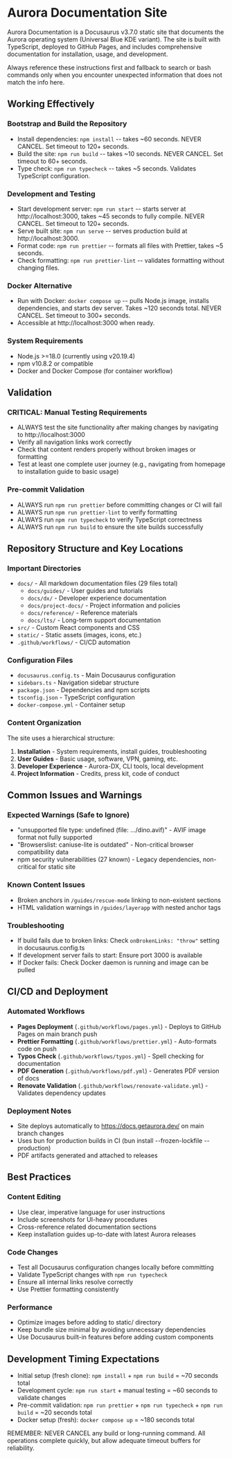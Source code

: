 # Aurora Documentation Site

Aurora Documentation is a Docusaurus v3.7.0 static site that documents the Aurora operating system (Universal Blue KDE variant). The site is built with TypeScript, deployed to GitHub Pages, and includes comprehensive documentation for installation, usage, and development.

Always reference these instructions first and fallback to search or bash commands only when you encounter unexpected information that does not match the info here.

## Working Effectively

### Bootstrap and Build the Repository

- Install dependencies: `npm install` -- takes ~60 seconds. NEVER CANCEL. Set timeout to 120+ seconds.
- Build the site: `npm run build` -- takes ~10 seconds. NEVER CANCEL. Set timeout to 60+ seconds.
- Type check: `npm run typecheck` -- takes ~5 seconds. Validates TypeScript configuration.

### Development and Testing

- Start development server: `npm run start` -- starts server at http://localhost:3000, takes ~45 seconds to fully compile. NEVER CANCEL. Set timeout to 120+ seconds.
- Serve built site: `npm run serve` -- serves production build at http://localhost:3000.
- Format code: `npm run prettier` -- formats all files with Prettier, takes ~5 seconds.
- Check formatting: `npm run prettier-lint` -- validates formatting without changing files.

### Docker Alternative

- Run with Docker: `docker compose up` -- pulls Node.js image, installs dependencies, and starts dev server. Takes ~120 seconds total. NEVER CANCEL. Set timeout to 300+ seconds.
- Accessible at http://localhost:3000 when ready.

### System Requirements

- Node.js >=18.0 (currently using v20.19.4)
- npm v10.8.2 or compatible
- Docker and Docker Compose (for container workflow)

## Validation

### CRITICAL: Manual Testing Requirements

- ALWAYS test the site functionality after making changes by navigating to http://localhost:3000
- Verify all navigation links work correctly
- Check that content renders properly without broken images or formatting
- Test at least one complete user journey (e.g., navigating from homepage to installation guide to basic usage)

### Pre-commit Validation

- ALWAYS run `npm run prettier` before committing changes or CI will fail
- ALWAYS run `npm run prettier-lint` to verify formatting
- ALWAYS run `npm run typecheck` to verify TypeScript correctness
- ALWAYS run `npm run build` to ensure the site builds successfully

## Repository Structure and Key Locations

### Important Directories

- `docs/` - All markdown documentation files (29 files total)
  - `docs/guides/` - User guides and tutorials
  - `docs/dx/` - Developer experience documentation
  - `docs/project-docs/` - Project information and policies
  - `docs/reference/` - Reference materials
  - `docs/lts/` - Long-term support documentation
- `src/` - Custom React components and CSS
- `static/` - Static assets (images, icons, etc.)
- `.github/workflows/` - CI/CD automation

### Configuration Files

- `docusaurus.config.ts` - Main Docusaurus configuration
- `sidebars.ts` - Navigation sidebar structure
- `package.json` - Dependencies and npm scripts
- `tsconfig.json` - TypeScript configuration
- `docker-compose.yml` - Container setup

### Content Organization

The site uses a hierarchical structure:

1. **Installation** - System requirements, install guides, troubleshooting
2. **User Guides** - Basic usage, software, VPN, gaming, etc.
3. **Developer Experience** - Aurora-DX, CLI tools, local development
4. **Project Information** - Credits, press kit, code of conduct

## Common Issues and Warnings

### Expected Warnings (Safe to Ignore)

- "unsupported file type: undefined (file: .../dino.avif)" - AVIF image format not fully supported
- "Browserslist: caniuse-lite is outdated" - Non-critical browser compatibility data
- npm security vulnerabilities (27 known) - Legacy dependencies, non-critical for static site

### Known Content Issues

- Broken anchors in `/guides/rescue-mode` linking to non-existent sections
- HTML validation warnings in `/guides/layerapp` with nested anchor tags

### Troubleshooting

- If build fails due to broken links: Check `onBrokenLinks: "throw"` setting in docusaurus.config.ts
- If development server fails to start: Ensure port 3000 is available
- If Docker fails: Check Docker daemon is running and image can be pulled

## CI/CD and Deployment

### Automated Workflows

- **Pages Deployment** (`.github/workflows/pages.yml`) - Deploys to GitHub Pages on main branch push
- **Prettier Formatting** (`.github/workflows/prettier.yml`) - Auto-formats code on push
- **Typos Check** (`.github/workflows/typos.yml`) - Spell checking for documentation
- **PDF Generation** (`.github/workflows/pdf.yml`) - Generates PDF version of docs
- **Renovate Validation** (`.github/workflows/renovate-validate.yml`) - Validates dependency updates

### Deployment Notes

- Site deploys automatically to https://docs.getaurora.dev/ on main branch changes
- Uses bun for production builds in CI (bun install --frozen-lockfile --production)
- PDF artifacts generated and attached to releases

## Best Practices

### Content Editing

- Use clear, imperative language for user instructions
- Include screenshots for UI-heavy procedures
- Cross-reference related documentation sections
- Keep installation guides up-to-date with latest Aurora releases

### Code Changes

- Test all Docusaurus configuration changes locally before committing
- Validate TypeScript changes with `npm run typecheck`
- Ensure all internal links resolve correctly
- Use Prettier formatting consistently

### Performance

- Optimize images before adding to static/ directory
- Keep bundle size minimal by avoiding unnecessary dependencies
- Use Docusaurus built-in features before adding custom components

## Development Timing Expectations

- Initial setup (fresh clone): `npm install` + `npm run build` = ~70 seconds total
- Development cycle: `npm run start` + manual testing = ~60 seconds to validate changes
- Pre-commit validation: `npm run prettier` + `npm run typecheck` + `npm run build` = ~20 seconds total
- Docker setup (fresh): `docker compose up` = ~180 seconds total

REMEMBER: NEVER CANCEL any build or long-running command. All operations complete quickly, but allow adequate timeout buffers for reliability.
